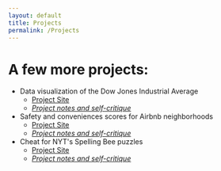 ```yaml
---
layout: default
title: Projects
permalink: /Projects    
---
```


# A few more projects:

- Data visualization of the Dow Jones Industrial Average
    - [Project Site](/DJDataViz/index.html)
    - [_Project notes and self-critique_](https://github.com/spswanz/DJDataViz)
- Safety and conveniences scores for Airbnb neighborhoods
    - [Project Site](/airbnbNeighborhood/index.html)
    - [_Project notes and self-critique_](https://github.com/spswanz/airbnbNeighborhood)
- Cheat for NYT's Spelling Bee puzzles
    - [Project Site](/spellingbee.html)
    - [_Project notes and self-critique_](https://github.com/spswanz/NYT-Spelling-Bee-Cheat)
